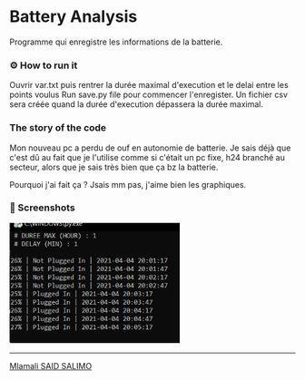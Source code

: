 # Battery Analysis
Programme qui enregistre les informations de la batterie.

### ⚙ How to run it
Ouvrir var.txt puis rentrer la durée maximal d'execution et le delai entre les points voulus 
Run save.py file pour commencer l'enregister. 
Un fichier csv sera créée quand la durée d'execution dépassera la durée maximal.

### The story of the code

Mon nouveau pc a perdu de ouf en autonomie de batterie. Je sais déjà que c'est dû au fait que je l'utilise comme si c'était un pc fixe, h24 branché au secteur, alors que je sais très bien que ça bz la batterie.

Pourquoi j'ai fait ça ? Jsais mm pas, j'aime bien les graphiques.

### 📸 Screenshots 

<img src="img/img1.PNG" width="300">


---
[Mlamali SAID SALIMO](https://www.linkedin.com/in/mlamalisaidsalimo)  <br/>
